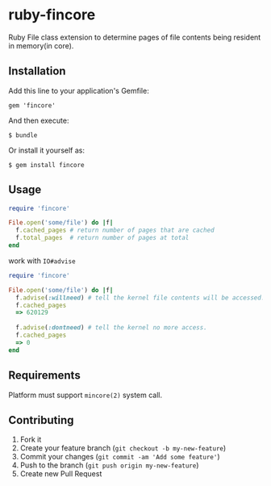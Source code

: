 # ruby-fincore 
Ruby File class extension to determine pages of file contents being resident in memory(in core).

## Installation

Add this line to your application's Gemfile:

    gem 'fincore'

And then execute:

    $ bundle

Or install it yourself as:

    $ gem install fincore

## Usage

```ruby
require 'fincore'

File.open('some/file') do |f|
  f.cached_pages # return number of pages that are cached
  f.total_pages  # return number of pages at total
end
```
work with `IO#advise`
```ruby
require 'fincore'

File.open('some/file') do |f|
  f.advise(:willneed) # tell the kernel file contents will be accessed.
  f.cached_pages
  => 620129
  
  f.advise(:dontneed) # tell the kernel no more access.
  f.cached_pages
  => 0
end
```


## Requirements
Platform must support `mincore(2)` system call.

## Contributing

1. Fork it
2. Create your feature branch (`git checkout -b my-new-feature`)
3. Commit your changes (`git commit -am 'Add some feature'`)
4. Push to the branch (`git push origin my-new-feature`)
5. Create new Pull Request
